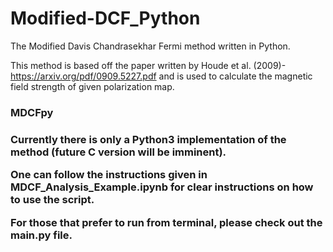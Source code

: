 # Modified-DCF_Python
The Modified Davis Chandrasekhar Fermi method written in Python.

This method is based off the paper written by Houde et al. (2009)- https://arxiv.org/pdf/0909.5227.pdf and is used to calculate the magnetic field strength of given polarization map. 

<h3> MDCFpy <h3>

Currently there is only a Python3 implementation of the method (future C version will be imminent).

One can follow the instructions given in MDCF_Analysis_Example.ipynb for clear instructions on how to use the script.

For those that prefer to run from terminal, please check out the main.py file.
